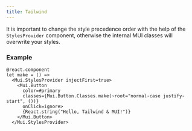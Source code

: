```yaml
---
title: Tailwind
---
```


It is important to change the style precedence order with the help of the
`StylesProvider` component, otherwise the internal MUI classes will overwrite
your styles.

### Example

```rescript
@react.component
let make = () =>
  <Mui.StylesProvider injectFirst=true>
    <Mui.Button
      color=#primary
      classes={Mui.Button.Classes.make(~root="normal-case justify-start", ())}
      onClick=ignore>
      {React.string("Hello, Tailwind & MUI!")}
    </Mui.Button>
  </Mui.StylesProvider>
```
